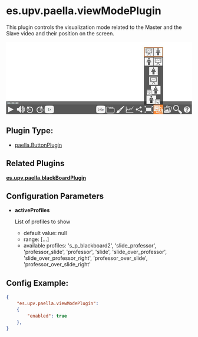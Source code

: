 # es.upv.paella.viewModePlugin

This plugin controls the visualization mode related to the Master and the Slave video and their position on the screen.

![](images/viewModePlugin.jpg)

## Plugin Type:
- [paella.ButtonPlugin](../developer/plugin_types.md)

## Related Plugins

[**es.upv.paella.blackBoardPlugin**](es.upv.paella.blackBoardPlugin.md)


## Configuration Parameters

* **activeProfiles**

	List of profiles to show
	- default value: null
	- range: [...]
	- available profiles: 's_p_blackboard2', 'slide_professor', 'professor_slide', 'professor', 'slide', 'slide_over_professor', 'slide_over_professor_right', 'professor_over_slide', 'professor_over_slide_right'




## Config Example:

```json
{
	"es.upv.paella.viewModePlugin": 
	{
		"enabled": true
	},
}
```
